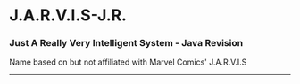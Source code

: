 # J.A.R.V.I.S-J.R.
### Just A Really Very Intelligent System - Java Revision
Name based on but not affiliated with Marvel Comics' J.A.R.V.I.S
<hr>
